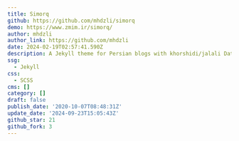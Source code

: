 ```yaml
---
title: Simorq
github: https://github.com/mhdzli/simorq
demo: https://www.zmim.ir/simorq/
author: mhdzli
author_link: https://github.com/mhdzli
date: 2024-02-19T02:57:41.590Z
description: A Jekyll theme for Persian blogs with khorshidi/jalali Date support.
ssg:
  - Jekyll
css:
  - SCSS
cms: []
category: []
draft: false
publish_date: '2020-10-07T08:48:31Z'
update_date: '2024-09-23T15:05:43Z'
github_star: 21
github_fork: 3
---
```

